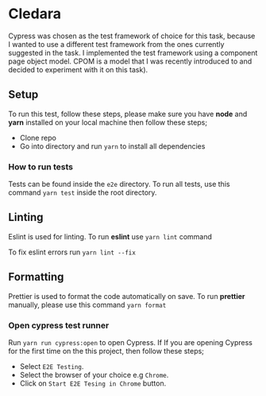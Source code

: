# Cledara

Cypress was chosen as the test framework of choice for this task, because I wanted to use a different test framework from the ones currently suggested in the task. I implemented the test framework using a component page object model. CPOM is a model that I was recently introduced to and decided to experiment with it on this task).

## Setup

To run this test, follow these steps, please make sure you have **node** and **yarn** installed on your local machine then follow these steps;

- Clone repo
- Go into directory and run `yarn` to install all dependencies

### How to run tests

Tests can be found inside the `e2e` directory.
To run all tests, use this command `yarn test` inside the root directory.

## Linting

Eslint is used for linting. To run **eslint** use `yarn lint` command

To fix eslint errors run `yarn lint --fix`

## Formatting

Prettier is used to format the code automatically on save. To run **prettier** manually, please use this command `yarn format`

### Open cypress test runner

Run `yarn run cypress:open` to open Cypress. If
If you are opening Cypress for the first time on the this project, then follow these steps;

- Select `E2E Testing`.
- Select the browser of your choice e.g `Chrome`.
- Click on `Start E2E Tesing in Chrome` button.
